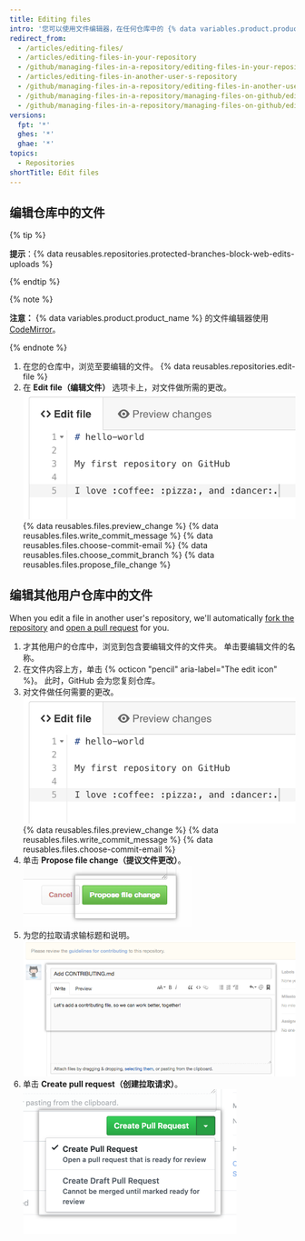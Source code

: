 ```yaml
---
title: Editing files
intro: '您可以使用文件编辑器，在任何仓库中的 {% data variables.product.product_name %} 上直接编辑文件。'
redirect_from:
  - /articles/editing-files/
  - /articles/editing-files-in-your-repository
  - /github/managing-files-in-a-repository/editing-files-in-your-repository
  - /articles/editing-files-in-another-user-s-repository
  - /github/managing-files-in-a-repository/editing-files-in-another-users-repository
  - /github/managing-files-in-a-repository/managing-files-on-github/editing-files-in-your-repository
  - /github/managing-files-in-a-repository/managing-files-on-github/editing-files-in-another-users-repository
versions:
  fpt: '*'
  ghes: '*'
  ghae: '*'
topics:
  - Repositories
shortTitle: Edit files
---
```


## 编辑仓库中的文件

{% tip %}

**提示**：{% data reusables.repositories.protected-branches-block-web-edits-uploads %}

{% endtip %}

{% note %}

**注意：** {% data variables.product.product_name %} 的文件编辑器使用 [CodeMirror](https://codemirror.net/)。

{% endnote %}

1. 在您的仓库中，浏览至要编辑的文件。
{% data reusables.repositories.edit-file %}
3. 在 **Edit file（编辑文件）** 选项卡上，对文件做所需的更改。 ![文件中的新内容](/assets/images/help/repository/edit-readme-light.png)
{% data reusables.files.preview_change %}
{% data reusables.files.write_commit_message %}
{% data reusables.files.choose-commit-email %}
{% data reusables.files.choose_commit_branch %}
{% data reusables.files.propose_file_change %}

## 编辑其他用户仓库中的文件

When you edit a file in another user's repository, we'll automatically [fork the repository](/articles/fork-a-repo) and [open a pull request](/articles/creating-a-pull-request) for you.

1. 才其他用户的仓库中，浏览到包含要编辑文件的文件夹。 单击要编辑文件的名称。
2. 在文件内容上方，单击 {% octicon "pencil" aria-label="The edit icon" %}。 此时，GitHub 会为您复刻仓库。
3. 对文件做任何需要的更改。 ![文件中的新内容](/assets/images/help/repository/edit-readme-light.png)
{% data reusables.files.preview_change %}
{% data reusables.files.write_commit_message %}
{% data reusables.files.choose-commit-email %}
6. 单击 **Propose file change（提议文件更改）**。 ![提交更改按钮](/assets/images/help/repository/propose_file_change_button.png)
7. 为您的拉取请求输标题和说明。 ![拉取请求说明页面](/assets/images/help/pull_requests/pullrequest-description.png)
8. 单击 **Create pull request（创建拉取请求）**。 ![拉取请求按钮](/assets/images/help/pull_requests/pullrequest-send.png)
